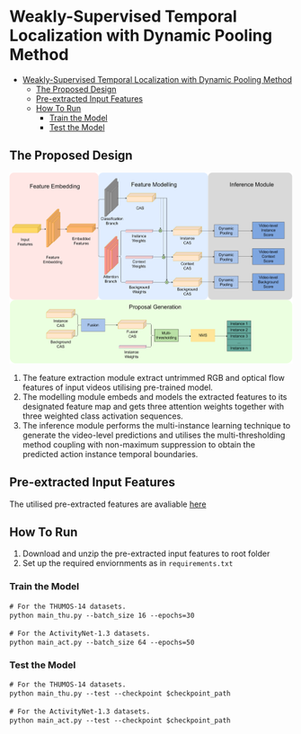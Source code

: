 # Weakly-Supervised Temporal Localization with Dynamic Pooling Method

- [Weakly-Supervised Temporal Localization with Dynamic Pooling Method](#weakly-supervised-temporal-localization-with-dynamic-pooling-method)
  - [The Proposed Design](#the-proposed-design)
  - [Pre-extracted Input Features](#pre-extracted-input-features)
  - [How To Run](#how-to-run)
    - [Train the Model](#train-the-model)
    - [Test the Model](#test-the-model)


## The Proposed Design

![](./figs/model_round.png)
1.  The feature extraction module extract untrimmed RGB and optical flow features of input videos utilising pre-trained model. 
2.  The modelling module embeds and models the extracted features to its designated feature map and gets three attention weights together with three weighted class activation sequences. 
3.  The inference module performs the multi-instance learning technique to generate the video-level predictions and utilises the multi-thresholding method coupling with non-maximum suppression to obtain the predicted action instance temporal boundaries.

## Pre-extracted Input Features
The utilised pre-extracted features are avaliable [here]()

## How To Run
1. Download and unzip the pre-extracted input features to root folder
2. Set up the required enviornments as in `requirements.txt`

### Train the Model
```
# For the THUMOS-14 datasets.
python main_thu.py --batch_size 16 --epochs=30

# For the ActivityNet-1.3 datasets.
python main_act.py --batch_size 64 --epochs=50
```

### Test the Model
```
# For the THUMOS-14 datasets.
python main_thu.py --test --checkpoint $checkpoint_path

# For the ActivityNet-1.3 datasets.
python main_act.py --test --checkpoint $checkpoint_path
```